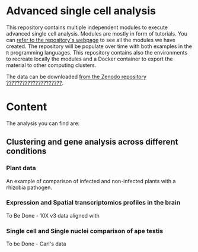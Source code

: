 # Advanced single cell analysis

This repository contains multiple independent modules to execute advanced single cell analysis. Modules are mostly in form of tutorials. You can [refer to the repository's webpage](https://hds-sandbox.github.io/AdvancedSingleCell) to see all the modules we have created. The repository will be populate over time with both examples in the `R` programming languages. This repository contains also the environments to recreate locally the modules and a Docker container to export the material to other computing clusters.

The data can be downloaded [from the Zenodo repository ?????????????????????](????????????????).

# Content

The analysis you can find are:

## Clustering and gene analysis across different conditions

### Plant data

An example of comparison of infected and non-infected plants with a rhizobia pathogen.

### Expression and Spatial transcriptomics profiles in the brain

To Be Done - 10X v3 data aligned with 

### Single cell and Single nuclei comparison of ape testis

To be Done - Carl's data